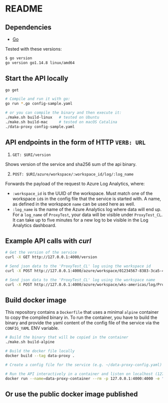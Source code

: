 # README #

## Dependencies

* [Go](https://golang.org/doc/install)

Tested with these versions:
```bash
$ go version
go version go1.14.8 linux/amd64
```

## Start the API locally

```bash
go get

# Compile and run it with go:
go run *.go config-sample.yaml

# or you can compile the binary and then execute it:
./make.sh build-linux   # tested on Ubuntu
./make.sh build-mac     # tested on macOS Catalina
./data-proxy config-sample.yaml
```

## API endpoints in the form of HTTP `VERB: URL`

1. `GET: $URI/version`

Shows version of the service and sha256 sum of the api binary.

2. `POST: $URI/azure/workspace/:workspace_id/log/:log_name`

Forwards the payload of the request to Azure Log Analytics, where:

 * `:workspace_id` is the UUID of the workspace. Must match one of the workspace `id`s in the config file that the service is started with. A name, as defined in the workspace `name` can be used here as well.
 * `:log_name` is the name of the Azure Analytics log where data will end up. For a `log_name` of `ProxyTest`, your data will be visible under `ProxyTest_CL`. It can take up to five minutes for a new log to be visible in the Log Analytics dashboard.


## Example API calls with _curl_
```bash
# Get the version of the service
curl -X GET http://127.0.0.1:4000/version

# Send json data to the 'ProxyTest_CL' log using the workspace id
curl -X POST http://127.0.0.1:4000/azure/workspace/01234567-8383-3ca5-4b65-d12a5cda0a55/log/ProxyTest -d '{"hello":"world1"}'

# Send json data to the 'ProxyTest_CL' log using the workspace name
curl -X POST http://127.0.0.1:4000/azure/workspace/wks-americas/log/ProxyTest -d '{"hello":"world2"}'
```

## Build docker image

This repository contains a `Dockerfile` that uses a minimal `alpine` container to copy the compiled binary in.
To run the container, you have to build the binary and provide the yaml content of the config file of the service via the `CONFIG_YAML` ENV variable.

```bash
# Build the binary that will be copied in the container
./make.sh build-alpine

# Build the docker file locally
docker build --tag data-proxy .

# Create a config file for the service (e.g. ~/data-proxy-config.yaml) with your azure workspaces. Use config-sample.yaml as an example

# Run the API interactively in a container and listen on localhost (127.0.0.1), TCP port 4000
docker run --name=data-proxy-container --rm -p 127.0.0.1:4000:4000 -e "CONFIG_YAML=$(cat ~/data-proxy-config.yaml)" data-proxy
```

## Or use the public docker image published


